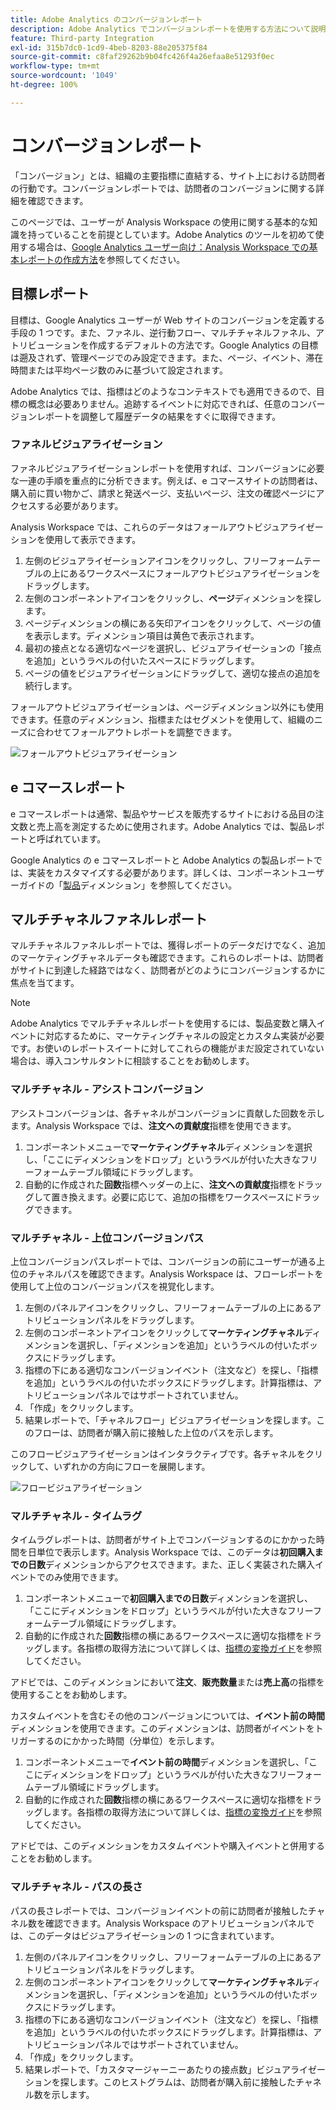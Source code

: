 ```yaml
---
title: Adobe Analytics のコンバージョンレポート
description: Adobe Analytics でコンバージョンレポートを使用する方法について説明します。
feature: Third-party Integration
exl-id: 315b7dc0-1cd9-4beb-8203-88e205375f84
source-git-commit: c8faf29262b9b04fc426f4a26efaa8e51293f0ec
workflow-type: tm+mt
source-wordcount: '1049'
ht-degree: 100%

---
```


# コンバージョンレポート

「コンバージョン」とは、組織の主要指標に直結する、サイト上における訪問者の行動です。コンバージョンレポートでは、訪問者のコンバージョンに関する詳細を確認できます。

このページでは、ユーザーが Analysis Workspace の使用に関する基本的な知識を持っていることを前提としています。Adobe Analytics のツールを初めて使用する場合は、[Google Analytics ユーザー向け：Analysis Workspace での基本レポートの作成方法](create-report.md)を参照してください。

## 目標レポート

目標は、Google Analytics ユーザーが Web サイトのコンバージョンを定義する手段の 1 つです。また、ファネル、逆行動フロー、マルチチャネルファネル、アトリビューションを作成するデフォルトの方法です。Google Analytics の目標は遡及されず、管理ページでのみ設定できます。また、ページ、イベント、滞在時間または平均ページ数のみに基づいて設定されます。

Adobe Analytics では、指標はどのようなコンテキストでも適用できるので、目標の概念は必要ありません。追跡するイベントに対応できれば、任意のコンバージョンレポートを調整して履歴データの結果をすぐに取得できます。

### ファネルビジュアライゼーション

ファネルビジュアライゼーションレポートを使用すれば、コンバージョンに必要な一連の手順を重点的に分析できます。例えば、e コマースサイトの訪問者は、購入前に買い物かご、請求と発送ページ、支払いページ、注文の確認ページにアクセスする必要があります。

Analysis Workspace では、これらのデータはフォールアウトビジュアライゼーションを使用して表示できます。

1. 左側のビジュアライゼーションアイコンをクリックし、フリーフォームテーブルの上にあるワークスペースにフォールアウトビジュアライゼーションをドラッグします。
2. 左側のコンポーネントアイコンをクリックし、**ページ**&#x200B;ディメンションを探します。
3. ページディメンションの横にある矢印アイコンをクリックして、ページの値を表示します。ディメンション項目は黄色で表示されます。
4. 最初の接点となる適切なページを選択し、ビジュアライゼーションの「接点を追加」というラベルの付いたスペースにドラッグします。
5. ページの値をビジュアライゼーションにドラッグして、適切な接点の追加を続行します。

フォールアウトビジュアライゼーションは、ページディメンション以外にも使用できます。任意のディメンション、指標またはセグメントを使用して、組織のニーズに合わせてフォールアウトレポートを調整できます。

![フォールアウトビジュアライゼーション](/help/technotes/ga-to-aa/assets/fallout.png)

## e コマースレポート

e コマースレポートは通常、製品やサービスを販売するサイトにおける品目の注文数と売上高を測定するために使用されます。Adobe Analytics では、製品レポートと呼ばれています。

Google Analytics の e コマースレポートと Adobe Analytics の製品レポートでは、実装をカスタマイズする必要があります。詳しくは、コンポーネントユーザーガイドの「[製品](/help/components/dimensions/product.md)ディメンション」を参照してください。

## マルチチャネルファネルレポート

マルチチャネルファネルレポートでは、獲得レポートのデータだけでなく、追加のマーケティングチャネルデータも確認できます。これらのレポートは、訪問者がサイトに到達した経路ではなく、訪問者がどのようにコンバージョンするかに焦点を当てます。

>[!NOTE]
>
> Adobe Analytics でマルチチャネルレポートを使用するには、製品変数と購入イベントに対応するために、マーケティングチャネルの設定とカスタム実装が必要です。お使いのレポートスイートに対してこれらの機能がまだ設定されていない場合は、導入コンサルタントに相談することをお勧めします。

### マルチチャネル - アシストコンバージョン

アシストコンバージョンは、各チャネルがコンバージョンに貢献した回数を示します。Analysis Workspace では、**注文への貢献度**&#x200B;指標を使用できます。

1. コンポーネントメニューで&#x200B;**マーケティングチャネル**&#x200B;ディメンションを選択し、「ここにディメンションをドロップ」というラベルが付いた大きなフリーフォームテーブル領域にドラッグします。
2. 自動的に作成された&#x200B;**回数**&#x200B;指標ヘッダーの上に、**注文への貢献度**&#x200B;指標をドラッグして置き換えます。必要に応じて、追加の指標をワークスペースにドラッグできます。

### マルチチャネル - 上位コンバージョンパス

上位コンバージョンパスレポートでは、コンバージョンの前にユーザーが通る上位のチャネルパスを確認できます。Analysis Workspace は、フローレポートを使用して上位のコンバージョンパスを視覚化します。

1. 左側のパネルアイコンをクリックし、フリーフォームテーブルの上にあるアトリビューションパネルをドラッグします。
2. 左側のコンポーネントアイコンをクリックして&#x200B;**マーケティングチャネル**&#x200B;ディメンションを選択し、「ディメンションを追加」というラベルの付いたボックスにドラッグします。
3. 指標の下にある適切なコンバージョンイベント（注文など）を探し、「指標を追加」というラベルの付いたボックスにドラッグします。計算指標は、アトリビューションパネルではサポートされていません。
4. 「作成」をクリックします。
5. 結果レポートで、「チャネルフロー」ビジュアライゼーションを探します。このフローは、訪問者が購入前に接触した上位のパスを示します。

このフロービジュアライゼーションはインタラクティブです。各チャネルをクリックして、いずれかの方向にフローを展開します。

![フロービジュアライゼーション](/help/technotes/ga-to-aa/assets/flow.png)

### マルチチャネル - タイムラグ

タイムラグレポートは、訪問者がサイト上でコンバージョンするのにかかった時間を日単位で表示します。Analysis Workspace では、このデータは&#x200B;**初回購入までの日数**&#x200B;ディメンションからアクセスできます。また、正しく実装された購入イベントでのみ使用できます。

1. コンポーネントメニューで&#x200B;**初回購入までの日数**&#x200B;ディメンションを選択し、「ここにディメンションをドロップ」というラベルが付いた大きなフリーフォームテーブル領域にドラッグします。
2. 自動的に作成された&#x200B;**回数**&#x200B;指標の横にあるワークスペースに適切な指標をドラッグします。各指標の取得方法について詳しくは、[指標の変換ガイド](common-metrics.md)を参照してください。

アドビでは、このディメンションにおいて&#x200B;**注文**、**販売数量**&#x200B;または&#x200B;**売上高**&#x200B;の指標を使用することをお勧めします。

カスタムイベントを含むその他のコンバージョンについては、**イベント前の時間**&#x200B;ディメンションを使用できます。このディメンションは、訪問者がイベントをトリガーするのにかかった時間（分単位）を示します。

1. コンポーネントメニューで&#x200B;**イベント前の時間**&#x200B;ディメンションを選択し、「ここにディメンションをドロップ」というラベルが付いた大きなフリーフォームテーブル領域にドラッグします。
2. 自動的に作成された&#x200B;**回数**&#x200B;指標の横にあるワークスペースに適切な指標をドラッグします。各指標の取得方法について詳しくは、[指標の変換ガイド](common-metrics.md)を参照してください。

アドビでは、このディメンションをカスタムイベントや購入イベントと併用することをお勧めします。

### マルチチャネル - パスの長さ

パスの長さレポートでは、コンバージョンイベントの前に訪問者が接触したチャネル数を確認できます。Analysis Workspace のアトリビューションパネルでは、このデータはビジュアライゼーションの 1 つに含まれています。

1. 左側のパネルアイコンをクリックし、フリーフォームテーブルの上にあるアトリビューションパネルをドラッグします。
2. 左側のコンポーネントアイコンをクリックして&#x200B;**マーケティングチャネル**&#x200B;ディメンションを選択し、「ディメンションを追加」というラベルの付いたボックスにドラッグします。
3. 指標の下にある適切なコンバージョンイベント（注文など）を探し、「指標を追加」というラベルの付いたボックスにドラッグします。計算指標は、アトリビューションパネルではサポートされていません。
4. 「作成」をクリックします。
5. 結果レポートで、「カスタマージャーニーあたりの接点数」ビジュアライゼーションを探します。このヒストグラムは、訪問者が購入前に接触したチャネル数を示します。
